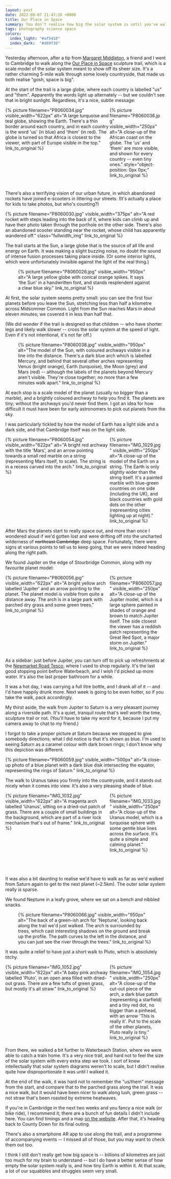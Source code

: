 ```yaml
---
layout: post
date: 2022-08-07 21:47:26 +0000
title: Our Place in Space
summary: You don’t realise how big the solar system is until you've walked the length of it.
tags: photography science space
colors:
  index_light: "#af5418"
  index_dark:  "#d69f30"
---
```


<style>
  .grid {
    display: grid;
    grid-template-columns: calc(66% - 5px) calc(34% - 5px);
    grid-gap: $grid-gap;
    aspect-ratio: 2.05 / 1;
  }

  .grid .left {
    grid-column: 1 / 2;
  }

  .grid .right {
    grid-column: 2 / 2;
  }

  .grid .item img {
    width:  100%;
    height: 100%;
    object-fit: cover;
  }
</style>

Yesterday afternoon, after a tip from [Margaret Middleton], a friend and I went to Cambridge to walk along the [Our Place in Space] sculpture trail, which is a scale model of the solar system meant to show off its sheer size.
It's a rather charming 5-mile walk through some lovely countryside, that made us both realise "gosh, space is big".

At the start of the trail is a large globe, where each country is labelled "us" and "them".
Apparently the words light up alternately -- but we couldn't see that in bright sunlight.
Regardless, it's a nice, subtle message:

<div class="grid wide_img">
  <div class="item left">
    {%
      picture
      filename="P8060034.jpg"
      visible_width="622px"
      alt="A large turquoise and teal globe, showing the Earth. There's a thin border around each country, and in each country is the word 'us' (in blue) and 'them' (in red). The globe is turned so that Africa is closest to the viewer, with part of Europe visible in the top."
      link_to_original
    %}
  </div>
  <div class="item right">
    {%
      picture
      filename="P8060036.jpg"
      visible_width="250px"
      alt="A close-up of the African coast on the globe. The 'us' and 'them' are more visible, and shown for every country -- even tiny ones."
      style="object-position: 0px 0px;"
      link_to_original
    %}
  </div>
</div>

There's also a terrifying vision of our urban future, in which abandoned rockets have joined e-scooters in littering our streets.
(It's actually a place for kids to take photos, but who's counting?)

{%
  picture
  filename="P8060030.jpg"
  visible_width="375px"
  alt="A red rocket with steps leading into the back of it, where kids can climb up and have their photo taken through the porthole on the other side. There's also an abandoned scooter standing near the rocket, whose child has apparently wandered off."
  class="fullwidth_img"
  link_to_original
%}

The trail starts at the Sun, a large globe that is the source of all life and energy on Earth.
It was making a slight buzzing noise, no doubt the sound of intense fusion processes taking place inside.
(Or some interior lights, which were unfortunately invisible against the light of the real thing.)

<figure class="wide_img">
  {%
    picture
    filename="P8060026.jpg"
    visible_width="950px"
    alt="A large yellow globe with conical orange spikes. It says 'the Sun' in a handwritten font, and stands resplendent against a clear blue sky."
    link_to_original
  %}
</figure>

At first, the solar system seems pretty small: you can see the first four planets before you leave the Sun, stretching less than half a kilometre across Midsommer Common.
Light from the Sun reaches Mars in about eleven minutes; we covered it in less than half that.

(We did wonder if the trail is designed so that children -- who have shorter legs and likely walk slower -- cross the solar system at the speed of light.
Even if it's not intentional, it's not far off.)

<figure class="wide_img">
  {%
    picture
    filename="P8060038.jpg"
    visible_width="950px"
    alt="The model of the Sun, with coloured archways visible in a line into the distance. There's a dark blue arch which is labelled Mercury, and behind that several other arches representing Venus (bright orange), Earth (turquoise), the Moon (grey) and Mars (red) -- although the labels of the planets beyond Mercury aren't visible. They're close together; no more than a few minutes walk apart."
    link_to_original
  %}
</figure>

At each stop is a scale model of the planet (usually no bigger than a marble), and a brightly coloured archway to help you find it.
The planets are tiny; without the archways you'd never find them.
I got an idea for how difficult it must have been for early astronomers to pick out planets from the sky.

I was particularly tickled by how the model of Earth has a light side and a dark side, and that Cambridge itself was on the light side.

<div class="grid wide_img">
  <div class="item left">
    {%
      picture
      filename="P8060054.jpg"
      visible_width="622px"
      alt="A bright red archway with the title 'Mars', and an arrow pointing towards a small red marble on a string (representing Mars itself, to scale). The string is in a recess carved into the arch."
      link_to_original
    %}
  </div>
  <div class="item right">
    {%
      picture
      filename="IMG_1029.jpg"
      visible_width="250px"
      alt="A close-up of the model of the Earth on a string. The Earth is only slightly wider than the string itself. It's a painted marble with blue-green countries on one side (including the UK), and black countries with gold dots on the other (representing cities lighting up at night)."
      link_to_original
    %}
  </div>
</div>

After Mars the planets start to really space out, and more than once I wondered aloud if we'd gotten lost and were drifting off into the uncharted wilderness of <s>northeast Cambridge</s> deep space.
Fortunately, there were signs at various points to tell us to keep going, that we were indeed heading along the right path.

We found Jupiter on the edge of Stourbridge Common, along with my favourite planet model:

<div class="grid wide_img">
  <div class="item left">
    {%
      picture
      filename="P8060056.jpg"
      visible_width="622px"
      alt="A bright yellow arch labelled 'Jupiter' and an arrow pointing to the planet. The planet model is visible from quite a distance away. The arch is in a large park with parched dry grass and some green trees."
      link_to_original
    %}
  </div>
  <div class="item right">
    {%
      picture
      filename="P8060057.jpg"
      visible_width="250px"
      alt="A close-up of the Jupiter model, which is a large sphere painted in shades of orange and brown to match Jupiter itself. The side closest the viewer has a reddish patch representing the Great Red Spot, a major storm on Jupiter."
      link_to_original
    %}
  </div>
</div>

As a sidebar: just before Jupiter, you can turn off to pick up refreshments at the [Newmarket Road Tesco][tesco], where I used to shop regularly.
It's the last good stopping point before Waterbeach, and I wish I'd picked up more water.
It's also the last proper bathroom for a while.

It was a hot day, I was carrying a full litre bottle, and I drank all of it -- and I'd have happily drunk more.
Next week is going to be even hotter, so if you take the walk, pack accordingly.

My thirst aside, the walk from Jupiter to Saturn is a very pleasant journey along a riverside path.
It's a quiet, tranquil route that's well worth the time, sculpture trail or not.
(You'll have to take my word for it, because I put my camera away to chat to my friend.)

I forgot to take a proper picture at Saturn because we stopped to give somebody directions; what I did notice is that it's shown as blue.
I'm used to seeing Saturn as a caramel colour with dark brown rings; I don't know why this depiction was different.

{%
  picture
  filename="P8060059.jpg"
  visible_width="500px"
  alt="A close-up photo of a blue planet with a dark blue disk intersecting the equator, representing the rings of Saturn."
  link_to_original
%}

The walk to Uranus takes you firmly into the countryside, and it stands out nicely when it comes into view.
It's also a very pleasing shade of blue.

<div class="grid wide_img">
  <div class="item left">
    {%
      picture
      filename="IMG_1032.jpg"
      visible_width="622px"
      alt="A magenta arch labelled 'Uranus', sitting on a dried-out patch of grass. There are a couple of small buildings in the background, which are part of a river lock mechanism that's out of frame."
      link_to_original
    %}
  </div>
  <div class="item right">
    {%
      picture
      filename="IMG_1033.jpg"
      visible_width="250px"
      alt="A close-up of the Uranus model, which is a turquoise sphere with some gentle blue lines across the surface. It's quite a simple and calming planet."
      link_to_original
    %}
  </div>
</div>

It was also a bit daunting to realise we'd have to walk as far as we'd walked from Saturn again to get to the next planet (~2.5km).
The outer solar system really is sparse.

We found Neptune in a leafy grove, where we sat on a bench and nibbled snacks.

<figure class="wide_img">
  {%
    picture
    filename="P8060066.jpg"
    visible_width="950px"
    alt="The back of a green-ish arch for 'Neptune', looking back along the trail we'd just walked. The arch is surrounded by trees, which cast interesting shadows on the ground and break up the profile. The path curves to the left in the distance, and you can just see the river through the trees."
    link_to_original
  %}
</figure>

It was quite a relief to have just a short walk to Pluto, which is absolutely titchy.

<div class="grid wide_img">
  <div class="item left">
    {%
      picture
      filename="IMG_1052.jpg"
      visible_width="622px"
      alt="A baby pink archway labelled 'Pluto', in an open area filled with dried-out grass. There are a few tufts of green grass, but mostly it's all straw."
      link_to_original
    %}
  </div>
  <div class="item right">
    {%
      picture
      filename="IMG_1054.jpg"
      visible_width="250px"
      alt="A close-up of the cut-out piece of the arch, a dark blue patch (representing a starfield) and a tiny red dot, no bigger than a pinhead, with an arrow 'This is really it'. Put to the scale of the other planets, Pluto really is tiny."
      link_to_original
    %}
  </div>
</div>

From there, we walked a bit further to Waterbeach Station, where we were able to catch a train home.
It's a very nice trail, and hard not to feel the size of the solar system with every extra step we took.
I sort of knew intellectually that solar system diagrams weren't to scale, but I didn't realise quite how disproportionate it was until I walked it.

At the end of the walk, it was hard not to remember the "us/them" message from the start, and compare that to the parched grass along the trail.
It was a nice walk, but it would have been nicer to walk along lush, green grass -- not straw that's been roasted by extreme heatwaves.

If you're in Cambridge in the next two weeks and you fancy a nice walk (or bike ride), I recommend it; there are a bunch of fun details I didn't include here.
You can find timings and a map [on the website].
After that, it's heading back to County Down for its final outing.

There's also a smartphone AR app to use along the trail, and a programme of accompanying events -- I missed all of those, but you may want to check them out too.

I think I still don't really get how big space is -- billions of kilometres are just too much for my brain to understand -- but I do have a better sense of how empty the solar system really is, and how tiny Earth is within it.
At that scale, a lot of our squabbles and struggles seem very small.

[Margaret Middleton]: https://twitter.com/magmidd/status/1546065156396007424
[Our Place in Space]: https://ourplaceinspace.earth
[on the website]: https://ourplaceinspace.earth
[tesco]: https://www.tesco.com/store-locator/cambridge/cheddars-ln
